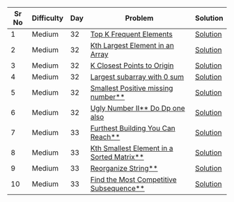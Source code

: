 | Sr No | Difficulty | Day | Problem                                                                                                                        | Solution                                                      |
| ----- | ---------- | --- | ------------------------------------------------------------------------------------------------------------------------------ | ------------------------------------------------------------- |
| 1     | Medium     | 32  | [Top K Frequent Elements](https://leetcode.com/problems/top-k-frequent-elements/)                                                 | [Solution](./Medium/Top_K_Frequent_Elements.cpp)                 |
| 2     | Medium     | 32  | [Kth Largest Element in an Array](https://leetcode.com/problems/kth-largest-element-in-an-array/)                                 | [Solution](./Medium/Kth_Largest_Element_in_an_Array.cpp)         |
| 3     | Medium     | 32  | [K Closest Points to Origin](https://leetcode.com/problems/k-closest-points-to-origin/)                                           | [Solution](./Medium/K_Closest_Points_to_Origin.cpp)              |
| 4     | Medium     | 32  | [Largest subarray with 0 sum](https://practice.geeksforgeeks.org/problems/largest-subarray-with-0-sum/1)                          | [Solution](./Medium/Largest_subarray_with_0_sum.cpp)             |
| 5     | Medium     | 32  | [Smallest Positive missing number\*\*](https://practice.geeksforgeeks.org/problems/smallest-positive-missing-number-1587115621/1) | [Solution](./Medium/Smallest_Positive_missing_number.cpp)        |
| 6     | Medium     | 32  | [Ugly Number II\*\* Do Dp one also](https://leetcode.com/problems/ugly-number-ii/)                                                | [Solution](./Medium/Ugly_Number_II.cpp)                          |
| 7     | Medium     | 33  | [Furthest Building You Can Reach\*\*](https://leetcode.com/problems/furthest-building-you-can-reach/)                             | [Solution](./Medium/Furthest_Building_You_Can_Reach.cpp)         |
| 8     | Medium     | 33  | [Kth Smallest Element in a Sorted Matrix\*\*](https://leetcode.com/problems/kth-smallest-element-in-a-sorted-matrix/)             | [Solution](./Medium/Kth_Smallest_Element_in_a_Sorted_Matrix.cpp) |
| 9     | Medium     | 33  | [Reorganize String\*\*](https://leetcode.com/problems/reorganize-string/)                                                         | [Solution](./Medium/Reorganize_String.cpp)                       |
| 10    | Medium     | 33  | [Find the Most Competitive Subsequence\*\*](https://leetcode.com/problems/find-the-most-competitive-subsequence/)                 | [Solution](./Medium/Find_the_Most_Competitive_Subsequence.cpp)   |
